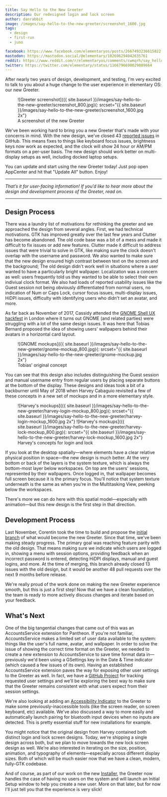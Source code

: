 ```yaml
---
title: Say Hello to the New Greeter
description: Our redesigned login and lock screen
author: danrabbit
image: /images/say-hello-to-the-new-greeter/screenshot_1600.jpg
tags:
  - design
  - first-run
  - juno

facebook: https://www.facebook.com/elementaryos/posts/2667493236615822
mastodon: https://mastodon.social/@elementary/102696294042635761
reddit: https://www.reddit.com/r/elementaryos/comments/cwmqrh/say_hello_to_the_new_greeter_elementary_blog/
twitter: https://twitter.com/elementary/status/1166796690029809664
---
```


After nearly two years of design, development, and testing, I'm very excited to talk to you about a huge change to the user experience in elementary OS: our new Greeter.

<figure markdown="1">
![Greeter screenshot]({{ site.baseurl }}/images/say-hello-to-the-new-greeter/screenshot_800.jpg){: srcset="{{ site.baseurl }}/images/say-hello-to-the-new-greeter/screenshot_1600.jpg 2x"}
<figcaption markdown="1">
A screenshot of the new Greeter
</figcaption>
</figure>

We've been working hard to bring you a new Greeter that's made with your concerns in mind. With the new design, we've closed 43 [reported issues](https://github.com/elementary/greeter/milestone/2?closed=1) in GitHub. This means fixes to things like keyboard focus issues, brightness keys now work as expected, and the clock will show 24 hour or AM/PM formats on a per-user basis. The new design should work better on multi-display setups as well, including docked laptop setups.

You can update and start using the new Greeter today! Just pop open AppCenter and hit that "Update All" button. Enjoy!

---

_That’s it for user-facing information! If you’d like to hear more about the design and development process of the Greeter, read on._

---

## Design Process

There was a laundry list of motivations for rethinking the greeter and we approached the design from several angles. First, we had technical motivations. GTK has improved greatly over the last few years and Clutter has become abandoned. The old code base was a bit of a mess and made it difficult to fix issues or add new features. Clutter made it difficult to address issues that were trivial to solve in GTK, like making sure the clock doesn't overlap with the username and password. We also wanted to make sure that the new design ensured high contrast between text on the screen and the background; The old design didn't work well in situations where a user wanted to have a particularly bright wallpaper. Localization was a concern as well: users frequently told us they wanted to be able to select their own indiviual clock format. We also had loads of reported usability issues like the Guest session not being obviously differentiated from normal users, no indication of Num or Caps Lock, cursor focus issues, multi-display issues, HiDPI issues, difficulty with identifying users who didn't set an avatar, and more.

As far back as November of 2017, Cassidy attended the [GNOME Shell UX hackfest](https://blog.system76.com/post/167747412318/gnome-ux-hackfest-2017) in London where it turns out GNOME (and related parties) were struggling with a lot of the same design issues. It was here that Tobias Bernard proposed the idea of showing users' wallpapers behind their avatars in a horizontal card layout.

<figure markdown="1">
![GNOME mockups]({{ site.baseurl }}/images/say-hello-to-the-new-greeter/gnome-mockup_800.jpg){: srcset="{{ site.baseurl }}/images/say-hello-to-the-new-greeter/gnome-mockup.jpg 2x"}
<figcaption markdown="1">
Tobias' original concept
</figcaption>
</figure>

You can see that this design also includes distinguishing the Guest session and manual username entry from regular users by placing separate buttons at the bottom of the display. These designs and ideas took a bit of a backburner until May of 2018 when Harvey Cabaguio revisited a few of these concepts in a new set of mockups and in a more elementary style.

<figure class="half" markdown="1">
![Harvey's mockups]({{ site.baseurl }}/images/say-hello-to-the-new-greeter/harvey-login-mockup_800.jpg){: srcset="{{ site.baseurl }}/images/say-hello-to-the-new-greeter/harvey-login-mockup_1600.jpg 2x"}
![Harvey's mockups]({{ site.baseurl }}/images/say-hello-to-the-new-greeter/harvey-lock-mockup_800.jpg){: srcset="{{ site.baseurl }}/images/say-hello-to-the-new-greeter/harvey-lock-mockup_1600.jpg 2x"}
<figcaption markdown="1">
Harvey's concepts for login and lock
</figcaption>
</figure>

If you look at the desktop spatially—where elements have a clear relative physical position in space—the new design is much better. At the very bottom or back of the layers is the system texture, which is always the bottom-most layer below workspaces. On top are the users' sessions, represented by their wallpapers. Once logged in, that wallpaper becomes full screen because it is the primary focus. You'll notice that system texture underneath is the same as when you're in the Multitasking View, peeking below the workspaces.

There's more we can do here with this spatial model—especially with animation—but this new design is the first step in that direction.

## Development Process

Last November, Corentin took the time to build and propose the [initial branch](https://github.com/elementary/greeter/pull/181) of what would become the new Greeter. Since that time, we've been making steady progress. The primary goal was reaching feature parity with the old design. That means making sure we indicate which users are logged in, showing a menu with session options, providing feedback when an incorrect password is entered, detecting HiDPI displays, manual and guest logins, and more. At the time of merging, this branch already closed 13 issues with the old design, but it would be another 48 pull requests over the next 9 months before release.

We're really proud of the work done on making the new Greeter experience smooth, but this is just a first step! Now that we have a clean foundation, the team is ready to more actively discuss changes and iterate based on your feedback.

## What's Next

One of the big tangential changes that came out of this was an AccountsService extension for Pantheon. If you're not familiar, AccountsService makes a limited set of user data available to the system: things like the user's full name, avatar, and wallpaper. In order to solve the issue of showing the correct time format on the Greeter, we needed to create a new extension to AccountsService to save time format data in—previously we'd been using a GSettings key in the Date & Time indicator (which caused a few issues of its own). Having an established AccountsService extension paves the way for exposing other user settings to the Greeter as well. In fact, we have a [GitHub Project](https://github.com/elementary/greeter/projects/2) for tracking requested user settings and we'll be exploring the best way to make sure that the Greeter remains consistent with what users expect from their session settings.

We're also looking at adding an [Accessibility Indicator](https://github.com/elementary/wingpanel-indicator-a11y) to the Greeter to make some previously-inaccessible tools (like the screen reader, on screen keyboard, etc) available. We've also discussed a way to more easily and automatically launch pairing for bluetooth input devices when no inputs are detected. This is pretty essential stuff for new installations for example.

You might notice that the original design from Harvey contained both distinct login and lock screen designs. Today, we're shipping a single design across both, but we plan to move towards the new lock screen design as well. We're also interested in iterating on the size, position, animation, and typography of elements—especially across different display sizes. Both of which will be much easier now that we have a clean, modern, fully-GTK codebase.

And of course, as part of our work on the new [Installer](https://blog.elementary.io/meet-the-upcoming-installer/), the Greeter now handles the case of having no users on the system and will launch an Initial Setup window to help you create a new user. More on that later, but for now I'll just tell you that the experience is very slick!
